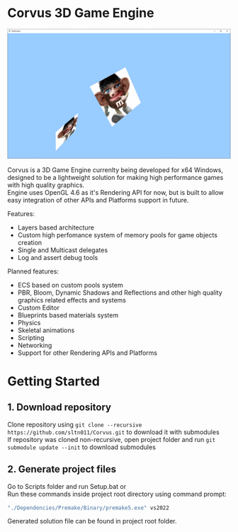 # Corvus 3D Game Engine  
  

![Preview from 02-09-2022](https://github.com/sltn011/Corvus/blob/main/PreviewImages/02-09-2022.png)  
  
Corvus is a 3D Game Engine currenlty being developed for x64 Windows, designed to be a lightweight solution for making high performance games with high quality graphics.  
Engine uses OpenGL 4.6 as it's Rendering API for now, but is built to allow easy integration of other APIs and Platforms support in future.  

Features:
- Layers based architecture
- Custom high perfomance system of memory pools for game objects creation
- Single and Multicast delegates
- Log and assert debug tools
  
Planned features:
- ECS based on custom pools system
- PBR, Bloom, Dynamic Shadows and Reflections and other high quality graphics related effects and systems
- Custom Editor
- Blueprints based materials system
- Physics
- Skeletal animations
- Scripting
- Networking
- Support for other Rendering APIs and Platforms
  
# Getting Started     
## 1. Download repository  
Clone repository using `git clone --recursive https://github.com/sltn011/Corvus.git` to download it with submodules  
If repository was cloned non-recursive, open project folder and run ```git submodule update --init``` to download submodules  
  
## 2. Generate project files  
Go to Scripts folder and run Setup.bat or  
Run these commands inside project root directory using command prompt:
```bat
"./Dependencies/Premake/Binary/premake5.exe" vs2022
```  
Generated solution file can be found in project root folder.  
